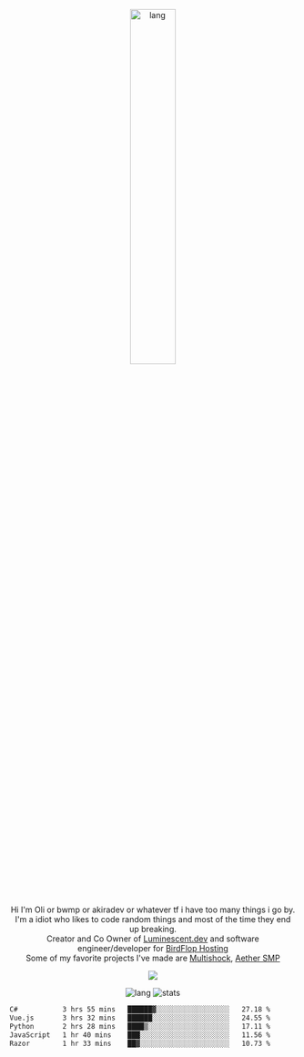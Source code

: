 <p align="center">
 <a href="https://luminescent.dev">
  <img width="40%" alt="lang" src="https://github.com/bwmp/bwmp/blob/main/l_10.png?raw=true" />
 </a>
</p>

<p align="center">
 Hi I'm Oli or bwmp or akiradev or whatever tf i have too many things i go by.<br>
 I'm a idiot who likes to code random things and most of the time they end up breaking.<br>
 Creator and Co Owner of <a href="https://luminescent.dev">Luminescent.dev</a> and software engineer/developer for <a href="https://www.birdflop.com">BirdFlop Hosting</a><br>
 Some of my favorite projects I've made are <a href="https://github.com/PiShock-Inc/MultiShock">Multishock</a>, <a href="https://www.aethersmp.com">Aether SMP</a>
</p>

<p align="center">
  <a href="https://discord.com/users/798738506859282482"><img align="center" src="https://lanyard-profile-readme.vercel.app/api/798738506859282482?bg=433e4f&borderRadius=10px&showDisplayName=true&idleMessage=Probably%20sleeping"/></a>
</p>

<p align="center">
 <img alt="lang" src="https://github-readme-stats.vercel.app/api/top-langs/?username=bwmp&layout=compact&hide_border=true&langs_count=10&theme=transparent&custom_title=Languages" />
 <img alt="stats" src="https://github-readme-stats.vercel.app/api?username=bwmp&show_icons=true&hide_border=true&count_private=true&theme=transparent&custom_title=Statistics">
</p>
<p align="center">
 <!--START_SECTION:waka-->

```txt
C#           3 hrs 55 mins   ██████▓░░░░░░░░░░░░░░░░░░   27.18 %
Vue.js       3 hrs 32 mins   ██████░░░░░░░░░░░░░░░░░░░   24.55 %
Python       2 hrs 28 mins   ████▒░░░░░░░░░░░░░░░░░░░░   17.11 %
JavaScript   1 hr 40 mins    ███░░░░░░░░░░░░░░░░░░░░░░   11.56 %
Razor        1 hr 33 mins    ██▓░░░░░░░░░░░░░░░░░░░░░░   10.73 %
```

<!--END_SECTION:waka-->
</p>
